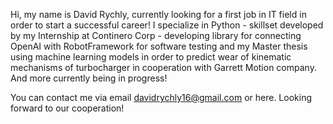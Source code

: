 Hi, my name is David Rychly, currently looking for a first job in IT field in order to start a successful career! I specialize in Python - skillset developed by my Internship at Continero Corp - developing library for connecting OpenAI with RobotFramework for software testing and my Master thesis using machine learning models in order to predict wear of kinematic mechanisms of turbocharger in cooperation with Garrett Motion company. And more currently being in progress!

  You can contact me via email davidrychly16@gmail.com or here. Looking forward to our cooperation!
